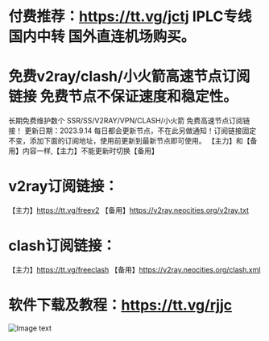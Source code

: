 # 付费推荐：https://tt.vg/jctj  IPLC专线 国内中转 国外直连机场购买。

# 免费v2ray/clash/小火箭高速节点订阅链接 免费节点不保证速度和稳定性。

长期免费维护数个 SSR/SS/V2RAY/VPN/CLASH/小火箭 免费高速节点订阅链接！
更新日期：2023.9.14 每日都会更新节点，不在此另做通知！订阅链接固定不变，添加下面的订阅地址，使用前更新到最新节点即可使用。
【主力】和【备用】内容一样,【主力】不能更新时切换【备用】

# v2ray订阅链接：

【主力】https://tt.vg/freev2
【备用】https://v2ray.neocities.org/v2ray.txt

# clash订阅链接：

【主力】https://tt.vg/freeclash
【备用】https://v2ray.neocities.org/clash.xml 


# 软件下载及教程：https://tt.vg/rjjc

![Image text](https://github.com/xrayfree/free-ssr-ss-v2ray-vpn-clash/blob/main/tt.png?raw=true)


